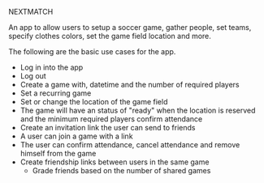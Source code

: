 NEXTMATCH

An app to allow users to setup a soccer game, gather people, set teams, specify clothes colors, set the game field location and more.

The following are the basic use cases for the app.

- Log in into the app
- Log out
- Create a game with, datetime and the number of required players
- Set a recurring game
- Set or change the location of the game field
- The game will have an status of "ready" when the location is reserved and the minimum required players confirm attendance
- Create an invitation link the user can send to friends
- A user can join a game with a link
- The user can confirm attendance, cancel attendance and remove himself from the game
- Create friendship links between users in the same game
    - Grade friends based on the number of shared games